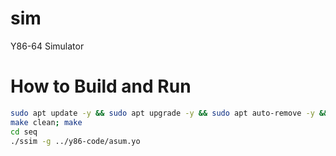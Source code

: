 # sim
 Y86-64 Simulator

# How to Build and Run

```bash
sudo apt update -y && sudo apt upgrade -y && sudo apt auto-remove -y && sudo apt install tcl tcl-dev tk tk-dev flex bison -y
make clean; make
cd seq
./ssim -g ../y86-code/asum.yo
```
